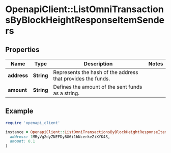 # OpenapiClient::ListOmniTransactionsByBlockHeightResponseItemSenders

## Properties

| Name | Type | Description | Notes |
| ---- | ---- | ----------- | ----- |
| **address** | **String** | Represents the hash of the address that provides the funds. |  |
| **amount** | **String** | Defines the amount of the sent funds as a string. |  |

## Example

```ruby
require 'openapi_client'

instance = OpenapiClient::ListOmniTransactionsByBlockHeightResponseItemSenders.new(
  address: 1MRyVg2dyZNEFDy8G6i1hNcerkeZiXYK4S,
  amount: 0.1
)
```

